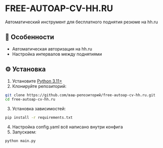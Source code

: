 # FREE-AUTOAP-CV-HH.RU

Автоматический инструмент для бесплатного поднятия резюме на hh.ru

## 📌 Особенности
- Автоматическая авторизация на hh.ru
- Настройка интервалов между поднятиями

## ⚙️ Установка

1. Установите [Python 3.11+](https://www.python.org/downloads/)
2. Клонируйте репозиторий:
```bash
git clone https://github.com/ваш-репозиторий/free-autoap-cv-hh.ru.git
cd free-autoap-cv-hh.ru
```
3. Установка зависимостей:
```bash
pip install -r requirements.txt
```
4. Настройка config.yaml всё написано внутри  конфига
5. Запускаем:
```bash
python main.py
```
